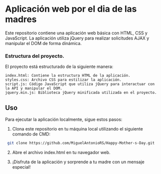 # Aplicación web por el dia de las madres

Este repositorio contiene una aplicación web básica con HTML, CSS y JavaScript. La aplicación utiliza jQuery para realizar solicitudes AJAX y manipular el DOM de forma dinámica.  

### Estructura del proyecto.
 
El proyecto está estructurado de la siguiente manera:

    index.html: Contiene la estructura HTML de la aplicación.
    styles.css: Archivo CSS para estilizar la aplicación.
    script.js: Código JavaScript que utiliza jQuery para interactuar con la API y manipular el DOM.
    jquery.min.js: Biblioteca jQuery minificada utilizada en el proyecto.
 
## Uso

Para ejecutar la aplicación localmente, sigue estos pasos:

 1. Clona este repositorio en tu máquina local utilizando el siguiente comando de CMD:
```bash
 git clone https://github.com/MiguelAntonioRS/Happy-Mother-s-Day.git
```
2. Abre el archivo index.html en tu navegador web.

3. ¡Disfruta de la aplicación y sorprende a tu madre con un mensaje especial!
